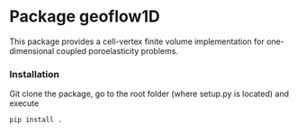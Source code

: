 # Package geoflow1D
This package provides a cell-vertex finite volume implementation for one-dimensional coupled poroelasticity problems.

### Installation
Git clone the package, go to the root folder (where setup.py is located) and execute

```
pip install .
```

